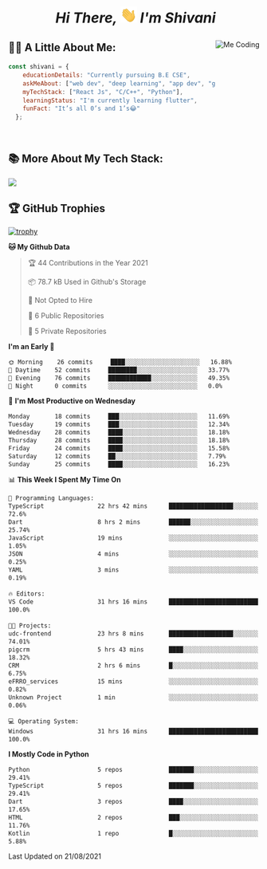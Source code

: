 # <p align="center">️ _Hi There, <img src="https://raw.githubusercontent.com/SanjayDevTech/SanjayDevTech/master/assets/wave.gif" alt="waving hand" width="33px"> I'm Shivani_</p>

<img align="right" alt="Me Coding" height="200" src="https://media.giphy.com/media/L1R1tvI9svkIWwpVYr/giphy.gif">

## 👩‍💻 **A Little About Me:**
```jsx
const shivani = {
    educationDetails: "Currently pursuing B.E CSE",
    askMeAbout: ["web dev", "deep learning", "app dev", "gardening"],
    myTechStack: ["React Js", "C/C++", "Python"],
    learningStatus: "I'm currently learning flutter",
    funFact: "It’s all 0’s and 1’s😂"
  };
```

<br/>

## 📚 **More About My Tech Stack:**

   <img align="center" src="https://github-readme-stats.vercel.app/api/top-langs/?username=shivu-srk&layout=compact&theme=vue-dark"/>
   <br/>
   
## 🏆 GitHub Trophies

[![trophy](https://github-profile-trophy.vercel.app/?username=shivu-srk&theme=nord&column=7)](https://github.com/ryo-ma/github-profile-trophy)

<!--START_SECTION:waka-->
**🐱 My Github Data** 

> 🏆 44 Contributions in the Year 2021
 > 
> 📦 78.7 kB Used in Github's Storage 
 > 
> 🚫 Not Opted to Hire
 > 
> 📜 6 Public Repositories 
 > 
> 🔑 5 Private Repositories  
 > 
**I'm an Early 🐤** 

```text
🌞 Morning    26 commits     ████░░░░░░░░░░░░░░░░░░░░░   16.88% 
🌆 Daytime    52 commits     ████████░░░░░░░░░░░░░░░░░   33.77% 
🌃 Evening    76 commits     ████████████░░░░░░░░░░░░░   49.35% 
🌙 Night      0 commits      ░░░░░░░░░░░░░░░░░░░░░░░░░   0.0%

```
📅 **I'm Most Productive on Wednesday** 

```text
Monday       18 commits     ███░░░░░░░░░░░░░░░░░░░░░░   11.69% 
Tuesday      19 commits     ███░░░░░░░░░░░░░░░░░░░░░░   12.34% 
Wednesday    28 commits     ████░░░░░░░░░░░░░░░░░░░░░   18.18% 
Thursday     28 commits     ████░░░░░░░░░░░░░░░░░░░░░   18.18% 
Friday       24 commits     ████░░░░░░░░░░░░░░░░░░░░░   15.58% 
Saturday     12 commits     ██░░░░░░░░░░░░░░░░░░░░░░░   7.79% 
Sunday       25 commits     ████░░░░░░░░░░░░░░░░░░░░░   16.23%

```


📊 **This Week I Spent My Time On** 

```text
💬 Programming Languages: 
TypeScript               22 hrs 42 mins      ██████████████████░░░░░░░   72.6% 
Dart                     8 hrs 2 mins        ██████░░░░░░░░░░░░░░░░░░░   25.74% 
JavaScript               19 mins             ░░░░░░░░░░░░░░░░░░░░░░░░░   1.05% 
JSON                     4 mins              ░░░░░░░░░░░░░░░░░░░░░░░░░   0.25% 
YAML                     3 mins              ░░░░░░░░░░░░░░░░░░░░░░░░░   0.19%

🔥 Editors: 
VS Code                  31 hrs 16 mins      █████████████████████████   100.0%

🐱‍💻 Projects: 
udc-frontend             23 hrs 8 mins       ██████████████████░░░░░░░   74.01% 
pigcrm                   5 hrs 43 mins       ████░░░░░░░░░░░░░░░░░░░░░   18.32% 
CRM                      2 hrs 6 mins        █░░░░░░░░░░░░░░░░░░░░░░░░   6.75% 
eFRRO_services           15 mins             ░░░░░░░░░░░░░░░░░░░░░░░░░   0.82% 
Unknown Project          1 min               ░░░░░░░░░░░░░░░░░░░░░░░░░   0.06%

💻 Operating System: 
Windows                  31 hrs 16 mins      █████████████████████████   100.0%

```

**I Mostly Code in Python** 

```text
Python                   5 repos             ███████░░░░░░░░░░░░░░░░░░   29.41% 
TypeScript               5 repos             ███████░░░░░░░░░░░░░░░░░░   29.41% 
Dart                     3 repos             ████░░░░░░░░░░░░░░░░░░░░░   17.65% 
HTML                     2 repos             ███░░░░░░░░░░░░░░░░░░░░░░   11.76% 
Kotlin                   1 repo              █░░░░░░░░░░░░░░░░░░░░░░░░   5.88%

```



 Last Updated on 21/08/2021
<!--END_SECTION:waka-->
